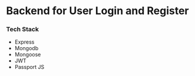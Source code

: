 # Backend for User Login and Register

### Tech Stack
- Express
- Mongodb
- Mongoose
- JWT
- Passport JS
